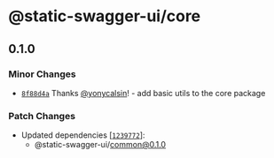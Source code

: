# @static-swagger-ui/core

## 0.1.0

### Minor Changes

- [`8f88d4a`](https://github.com/yonycalsin/static-swagger-ui/commit/8f88d4a7b928a1b4a80653ad87352a6f9f283285) Thanks [@yonycalsin](https://github.com/yonycalsin)! - add basic utils to the core package

### Patch Changes

- Updated dependencies [[`1239772`](https://github.com/yonycalsin/static-swagger-ui/commit/123977249506cd9d09970342f6484fbc3d0b045b)]:
  - @static-swagger-ui/common@0.1.0
